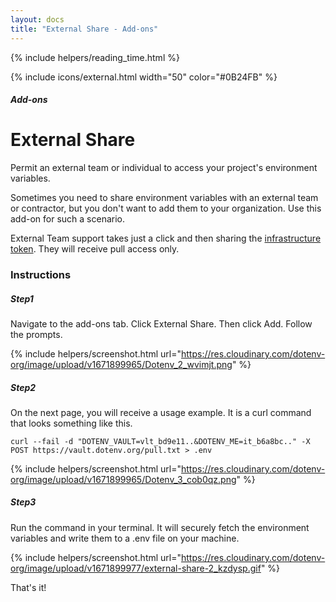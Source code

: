 ```yaml
---
layout: docs
title: "External Share - Add-ons"
---
```


{% include helpers/reading_time.html %}

{% include icons/external.html width="50" color="#0B24FB" %}

##### Add-ons

# External Share

Permit an external team or individual to access your project's environment variables.

Sometimes you need to share environment variables with an external team or contractor, but you don't want to add them to your organization. Use this add-on for such a scenario.

External Team support takes just a click and then sharing the [infrastructure token](/docs/security/env-it). They will receive pull access only.

### Instructions

##### Step1

Navigate to the add-ons tab. Click External Share. Then click Add. Follow the prompts.

{% include helpers/screenshot.html url="https://res.cloudinary.com/dotenv-org/image/upload/v1671899965/Dotenv_2_wvimjt.png" %}

##### Step2

On the next page, you will receive a usage example. It is a curl command that looks something like this.

```
curl --fail -d "DOTENV_VAULT=vlt_bd9e11..&DOTENV_ME=it_b6a8bc.." -X POST https://vault.dotenv.org/pull.txt > .env
```

{% include helpers/screenshot.html url="https://res.cloudinary.com/dotenv-org/image/upload/v1671899965/Dotenv_3_cob0qz.png" %}

##### Step3

Run the command in your terminal. It will securely fetch the environment variables and write them to a .env file on your machine.

{% include helpers/screenshot.html url="https://res.cloudinary.com/dotenv-org/image/upload/v1671899977/external-share-2_kzdysp.gif" %}

That's it!


